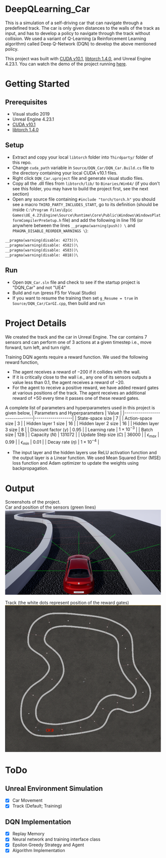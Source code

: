 # DeepQLearning_Car
This is a simulation of a self-driving car that can navigate through a predefined track. The car is only given distances to the walls of the track as input, and has to develop a policy to navigate through the track without collision. We used a variant of Q-Learning (a Reinforcement Learning algorithm) called Deep Q-Network (DQN) to develop the above mentioned policy. 

This project was built with [CUDA v10.1](https://developer.nvidia.com/cuda-10.1-download-archive-base), [libtorch 1.4.0](https://download.pytorch.org/libtorch/cu101/libtorch-shared-with-deps-1.4.0.zip), and Unreal Engine 4.23.1. You can watch the demo of the project running [here](https://youtu.be/OmNfeJuL4x0).

# Getting Started
## Prerequisites
* Visual studio 2019
* Unreal Engine 4.23.1
* [CUDA v10.1](https://developer.nvidia.com/cuda-10.1-download-archive-base)
* [libtorch 1.4.0](https://download.pytorch.org/libtorch/cu101/libtorch-shared-with-deps-1.4.0.zip)

## Setup
* Extract and copy your local ```libtorch``` folder into ```Thirdparty/``` folder of this repo.
* Change ```cuda_path``` variable in ```Source/DQN_Car/DQN_Car.Build.cs``` file to the directory containing your local CUDA v10.1 files.
* Right click ```DQN_Car.uproject``` file and generate visual studio files.
* Copy all the .dll files from ```libtorch/lib/``` to ```Binaries/Win64/``` (if you don't see this folder, you may have to build the project first, see the next section)
* Open any source file containing ```#include "torch/torch.h"``` you should see a macro ```THIRD_PARTY_INCLUDES_START```, go to its definition (should be inside ```C:\Program Files\Epic Games\UE_4.23\Engine\Source\Runtime\Core\Public\Windows\WindowsPlatformCompilerPreSetup.h``` file) and add the following in line 116 (or anywhere between the lines ```__pragma(warning(push)) \``` and ```PRAGMA_DISABLE_REORDER_WARNINGS \```):
``` 
__pragma(warning(disable: 4273))\
__pragma(warning(disable: 4582))\
__pragma(warning(disable: 4583))\
__pragma(warning(disable: 4018))\
```

## Run
* Open ```DQN_Car.sln``` file and check to see if the startup project is "DQN_Car" and not "UE4" 
* Build and run (press F5 for Visual Studio)
* If you want to resume the training then set ```g_Resume = true``` in ```Source/DQN_Car/CarGI.cpp```, then build and run

# Project Details
We created the track and the car in Unreal Engine. The car contains 7 sensors and can perform one of 3 actions at a given timestep i.e., move forward, turn left, and turn right. 

Training DQN agents require a reward function. We used the following reward function, 
* The agent receives a reward of −200 if it collides with the wall. 
* If it is critically close to the wall i.e., any one of its sensors outputs a value less than 0.1, the agent receives a reward of −20. 
* For the agent to receive a positive reward, we have added reward gates at various positions of the track. The agent receives an additional reward of +50 every time it passes one of these reward gates.

A complete list of parameters and hyperparameters used in this project is given below,
| Parameters and Hyperparameters | Value             |
|--------------------------------|-------------------|
| State-space size               | $7$               |
| Action-space size              | $3$               |
| Hidden layer 1 size            | $16$              |
| Hidden layer 2 size            | $16$              |
| Hidden layer 3 size            | $8$               |
| Discount factor ($\gamma$)     | $0.95$            |
| Learning rate                  | $1\times 10^{-3}$ |
| Batch size                     | $128$             |
| Capacity ($N$)                 | $131072$          |
| Update Step size ($C$)         | $36000$           |
| $\epsilon_{max}$               | $0.99$            |
| $\epsilon_{min}$               | $0.01$            |
| Decay rate ($\eta$)            | $1\times 10^{-4}$ |

* The input layer and the hidden layers use ReLU activation function and the output layer is a Linear function. We used Mean Squared Error (MSE) loss function and Adam optimizer to update the weights using backpropagation. 

# Output
Screenshots of the project.\
Car and position of the sensors (green lines)\
![](Images/CarSensors.png)

Track (the white dots represent position of the reward gates)\
![](Images/track.jpg)

# ToDo
## Unreal Environment Simulation
- [x] Car Movement
- [x] Track (Default; Training)

## DQN Implementation
- [x] Replay Memory
- [x] Neural network and training interface class
- [x] Epsilon Greedy Strategy and Agent
- [x] Algorithm Implementation
